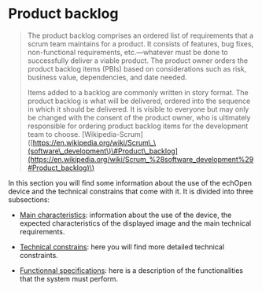 # Product backlog

> The product backlog comprises an ordered list of requirements that a scrum team maintains for a product. It consists of features, bug fixes, non-functional requirements, etc.—whatever must be done to successfully deliver a viable product. The product owner orders the product backlog items \(PBIs\) based on considerations such as risk, business value, dependencies, and date needed.
>
> Items added to a backlog are commonly written in story format. The product backlog is what will be delivered, ordered into the sequence in which it should be delivered. It is visible to everyone but may only be changed with the consent of the product owner, who is ultimately responsible for ordering product backlog items for the development team to choose. \[Wikipedia-Scrum\]\([https://en.wikipedia.org/wiki/Scrum\_\(software\_development\)\#Product\_backlog](https://en.wikipedia.org/wiki/Scrum_%28software_development%29#Product_backlog)\)

In this section you will find some information about the use of the echOpen device and the technical constrains that come with it. It is divided into three subsections:

* [Main characteristics](/backlog/main_characteristics.md): information about the use of the device, the expected characteristics of the displayed image and the main technical requirements.

* [Technical constrains](/backlog/technical.md): here you will find more detailed technical constraints.

* [Functionnal specifications](/backlog/specs.md): here is a description of the functionalities that the system must perform.




